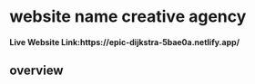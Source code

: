 <h1>website name creative agency</h1>
<h4>Live Website Link:https://epic-dijkstra-5bae0a.netlify.app/ </h4>

<h2>overview</h2>
